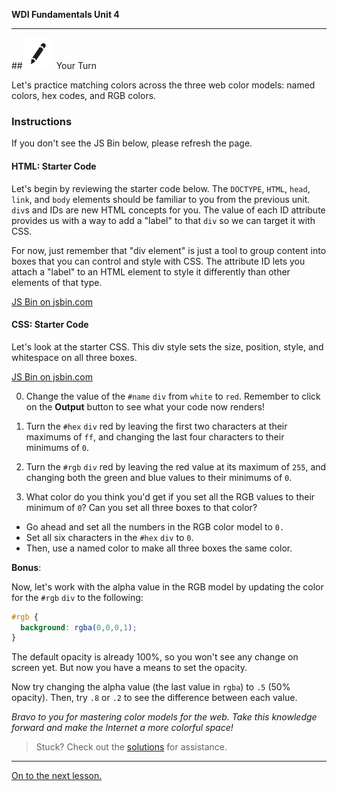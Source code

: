 **WDI Fundamentals Unit 4**

---

##![Your Turn](../assets/exercise.png) Your Turn

Let's practice matching colors across the three web color models: named colors, hex codes, and RGB colors.

### Instructions
If you don't see the JS Bin below, please refresh the page.

#### HTML: Starter Code

Let's begin by reviewing the starter code below. The `DOCTYPE`, `HTML`, `head`, `link`, and `body` elements should be familiar to you from the previous unit. `div`s and IDs are new HTML concepts for you. The value of each ID attribute provides us with a way to add a "label" to that `div` so we can target it with CSS. 

For now, just remember that "div element" is just a tool to group content into boxes that you can control and style with CSS. The attribute ID lets you attach a "label" to an HTML element to style it differently than other elements of that type.

<a class="jsbin-embed" href="http://jsbin.com/zizovos/embed?html">JS Bin on jsbin.com</a><script src="http://static.jsbin.com/js/embed.min.js?3.40.3"></script>

#### CSS: Starter Code
Let's look at the starter CSS. This div style sets the size, position, style, and whitespace on all three boxes.

<a class="jsbin-embed" href="http://jsbin.com/zizovos/embed?css">JS Bin on jsbin.com</a><script src="http://static.jsbin.com/js/embed.min.js?3.40.3"></script>



0. Change the value of the `#name` `div` from `white` to `red`. Remember to click on the **Output** button to see what your code now renders!

0. Turn the `#hex` `div` red by leaving the first two characters at their maximums of `ff`, and changing the last four characters to their minimums of `0`.

0. Turn the `#rgb` `div` red by leaving the red value at its maximum of `255`, and changing both the green and blue values to their minimums of `0`.

0. What color do you think you'd get if you set all the RGB values to their minimum of `0`? Can you set all three boxes to that color?
  * Go ahead and set all the numbers in the RGB color model to `0.`
  * Set all six characters in the `#hex` `div` to `0`.
  * Then, use a named color to make all three boxes the same color.

**Bonus**:

Now, let's work with the alpha value in the RGB model by updating the color for the `#rgb` `div` to the following:

```css
#rgb {
  background: rgba(0,0,0,1);
}
```

The default opacity is already 100%, so you won't see any change on screen yet. But now you have a means to set the opacity.

Now try changing the alpha value (the last value in `rgba`) to `.5` (50% opacity). Then, try `.8` or `.2` to see the difference between each value.

*Bravo to you for mastering color models for the web. Take this knowledge forward and make the Internet a more colorful space!*

> Stuck? Check out the [solutions](../exercise-solutions.md#adding-color) for assistance.


---

[On to the next lesson.](fonts-and-text.md)
